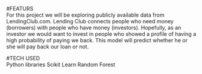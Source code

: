 #FEATURS
<br>
For this project we will be exploring publicly available data from LendingClub.com. 
Lending Club connects people who need money (borrowers) with people who have money (investors). 
Hopefully, as an investor we would want to invest in people who showed a profile of having a high probability of paying we back.
This model will predict whether he or she will pay back our loan or not.

#TECH USED
<br>
Python libraries
Scikit Learn
Random Forest
